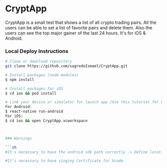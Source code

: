 # CryptApp
CryptApp is a small test that shows a list of all crypto trading pairs. All the users can be able to set a list of favorite pairs and delete them. Also the users can see the top major gainer of the last 24 hours.
It's for iOS & Android.


### Local Deploy Instructions

```sh
# Clone or download repository
git clone https://github.com/sagredoIsmael/CryptApp.git
```

```sh
# Install packages (node modules)
$ npm install
```

```sh
# Install packages for iOS
$ cd ios && pod install
```


```sh
# Link your device or simulator for launch app (Use this tutorial for help: https://facebook.github.io/react-native/docs/running-on-device
For Android:
$ react-native run-android
For iOS: 
$ cd ios && open CryptApp.xcworkspace



### Warnings

```sh
#It's necessary to have the android sdk path correctly -> Define location with an ANDROID_SDK_ROOT environment variable or by setting the sdk.dir path in your project's local properties file.

#It's necessary to have singing Certificate for Xcode.

```


